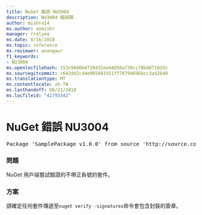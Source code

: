 ```yaml
---
title: NuGet 錯誤 NU3004
description: NU3004 錯誤碼
author: mishra14
ms.author: anmishr
manager: rrelyea
ms.date: 8/16/2018
ms.topic: reference
ms.reviewer: anangaur
f1_keywords:
- NU3004
ms.openlocfilehash: 153c968664720432ee44d56a739cc78b4871833c
ms.sourcegitcommit: c643dd2c44e085601551ff7079d696bcc3ad2b49
ms.translationtype: MT
ms.contentlocale: zh-TW
ms.lasthandoff: 08/21/2018
ms.locfileid: "42793342"
---
```

# <a name="nuget-error-nu3004"></a>NuGet 錯誤 NU3004

<pre>Package 'SamplePackage v1.0.0' from source 'http://source.com/index.json': The package is not signed.</pre>

### <a name="issue"></a>問題

NuGet 用戶端嘗試驗證的不帶正負號的套件。


### <a name="solution"></a>方案

請確定任何套件傳遞至`nuget verify -signatures`命令會包含封裝的簽章。



